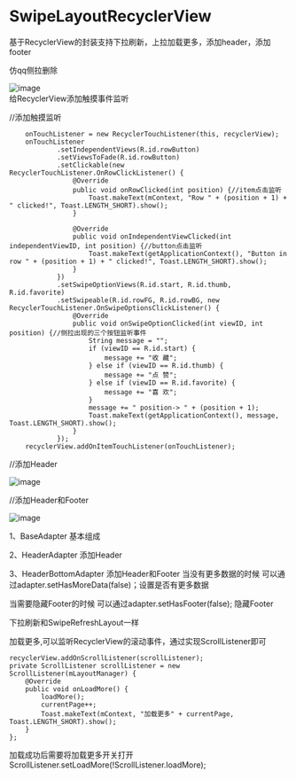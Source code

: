 # SwipeLayoutRecyclerView
基于RecyclerView的封装支持下拉刷新，上拉加载更多，添加header，添加footer

仿qq侧拉删除

 ![image](https://github.com/diycoder/SwipeLayoutRecyclerView/blob/master/recyclerview/screenshot/screenshots3.gif)   
 给RecyclerView添加触摸事件监听
 
 //添加触摸监听
 
        onTouchListener = new RecyclerTouchListener(this, recyclerView);
        onTouchListener
                .setIndependentViews(R.id.rowButton)
                .setViewsToFade(R.id.rowButton)
                .setClickable(new RecyclerTouchListener.OnRowClickListener() {
                    @Override
                    public void onRowClicked(int position) {//item点击监听
                        Toast.makeText(mContext, "Row " + (position + 1) + " clicked!", Toast.LENGTH_SHORT).show();
                    }

                    @Override
                    public void onIndependentViewClicked(int independentViewID, int position) {//button点击监听
                        Toast.makeText(getApplicationContext(), "Button in row " + (position + 1) + " clicked!", Toast.LENGTH_SHORT).show();
                    }
                })
                .setSwipeOptionViews(R.id.start, R.id.thumb, R.id.favorite)
                .setSwipeable(R.id.rowFG, R.id.rowBG, new RecyclerTouchListener.OnSwipeOptionsClickListener() {
                    @Override
                    public void onSwipeOptionClicked(int viewID, int position) {//侧拉出现的三个按钮监听事件
                        String message = "";
                        if (viewID == R.id.start) {
                            message += "收 藏";
                        } else if (viewID == R.id.thumb) {
                            message += "点 赞";
                        } else if (viewID == R.id.favorite) {
                            message += "喜 欢";
                        }
                        message += " position-> " + (position + 1);
                        Toast.makeText(getApplicationContext(), message, Toast.LENGTH_SHORT).show();
                    }
                });
        recyclerView.addOnItemTouchListener(onTouchListener);
 
 
 
//添加Header

![image](https://github.com/diycoder/SwipeLayoutRecyclerView/blob/master/recyclerview/screenshot/screenshots1.gif)

//添加Header和Footer

![image](https://github.com/diycoder/SwipeLayoutRecyclerView/blob/master/recyclerview/screenshot/screenshots2.gif)

1、BaseAdapter        基本组成

2、HeaderAdapter     添加Header

3、HeaderBottomAdapter    添加Header和Footer
当没有更多数据的时候
可以通过adapter.setHasMoreData(false)；设置是否有更多数据

当需要隐藏Footer的时候
可以通过adapter.setHasFooter(false); 隐藏Footer

下拉刷新和SwipeRefreshLayout一样

加载更多,可以监听RecyclerView的滚动事件，通过实现ScrollListener即可

    recyclerView.addOnScrollListener(scrollListener);
    private ScrollListener scrollListener = new ScrollListener(mLayoutManager) {
        @Override
        public void onLoadMore() {
            loadMore();
            currentPage++;
            Toast.makeText(mContext, "加载更多" + currentPage, Toast.LENGTH_SHORT).show();
        }
    };
 
 
 
 
 
 
 加载成功后需要将加载更多开关打开
   ScrollListener.setLoadMore(!ScrollListener.loadMore);
  
